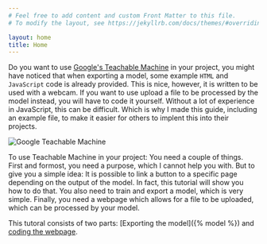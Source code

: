 ```yaml
---
# Feel free to add content and custom Front Matter to this file.
# To modify the layout, see https://jekyllrb.com/docs/themes/#overriding-theme-defaults

layout: home
title: Home
---
```

Do you want to use [Google's Teachable Machine](https://teachablemachine.withgoogle.com) in your project, you might have noticed that when exporting a model, some example `HTML` and `JavaScript` code is already provided. This is nice, however, it is written to be used with a webcam. If you want to use upload a file to be processed by the model instead, you will have to code it yourself. Without a lot of experience in JavaScript, this can be difficult. Which is why I made this guide, including an example file, to make it easier for others to implent this into their projects.

![Google Teachable Machine](https://teachablemachine.withgoogle.com/assets/img/contentpage/home/2017-version.jpg)

To use Teachable Machine in your project: You need a couple of things. First and formost, you need a purpose, which I cannot help you with. But to give you a simple idea: It is possible to link a button to a specific page depending on the output of the model. In fact, this tutorial will show you how to do that. You also need to train and export a model, which is very simple. Finally, you need a webpage which allows for a file to be uploaded, which can be processed by your model.

This tutoral consists of two parts: [Exporting the model]({% model %}) and [coding the webpage](/coding).